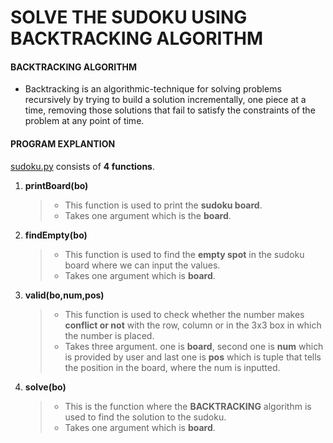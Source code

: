 # SOLVE THE SUDOKU USING BACKTRACKING ALGORITHM

#### BACKTRACKING ALGORITHM
- Backtracking is an algorithmic-technique for solving problems recursively by trying to build a solution incrementally, one piece at a time, removing those solutions that fail to satisfy the constraints of the problem at any point of time.


#### PROGRAM EXPLANTION
[sudoku.py](https://github.com/manis1602/pythonChallenges/blob/master/sudokuSolver/suduko.py "sudoku.py") consists of **4 functions**.
1. **printBoard(bo)**
	>- This function is used to print the **sudoku board**. 
	>- Takes one argument which is the **board**.
2. **findEmpty(bo)**
	>- This function is used to find the **empty spot** in the sudoku board where we can input the values.
	>- Takes one argument which is **board**.
3. **valid(bo,num,pos)**
	>- This function is used to check whether the number makes **conflict or not** with the row, column or in the 3x3 box in which the number is placed.
	>- Takes three argument. one is **board**, second one is **num** which is provided by user and last one is **pos** which is tuple that tells the position in the board, where the num is inputted.
4. **solve(bo)**
	>- This is the function where the **BACKTRACKING** algorithm is used to find the solution to the sudoku.
	>- Takes one argument which is **board**.
